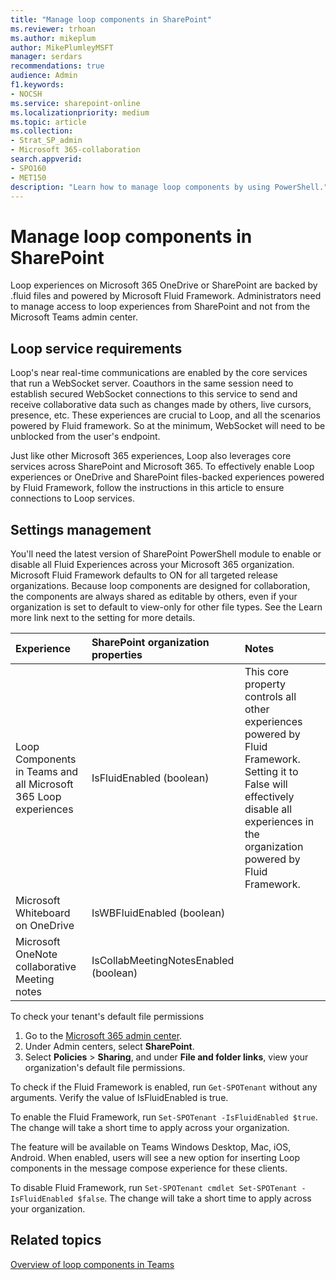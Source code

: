 ```yaml
---
title: "Manage loop components in SharePoint"
ms.reviewer: trhoan
ms.author: mikeplum
author: MikePlumleyMSFT
manager: serdars
recommendations: true
audience: Admin
f1.keywords:
- NOCSH
ms.service: sharepoint-online
ms.localizationpriority: medium
ms.topic: article
ms.collection:  
- Strat_SP_admin
- Microsoft 365-collaboration
search.appverid:
- SPO160
- MET150
description: "Learn how to manage loop components by using PowerShell."
---
```


# Manage loop components in SharePoint

Loop experiences on Microsoft 365 OneDrive or SharePoint are backed by .fluid files and powered by Microsoft Fluid Framework. Administrators need to manage access to loop experiences from SharePoint and not from the Microsoft Teams admin center.

## Loop service requirements

Loop's near real-time communications are enabled by the core services that run a WebSocket server. Coauthors in the same session need to establish secured WebSocket connections to this service to send and receive collaborative data such as changes made by others, live cursors, presence, etc. These experiences are crucial to Loop, and all the scenarios powered by Fluid framework. So at the minimum, WebSocket will need to be unblocked from the user's endpoint.

Just like other Microsoft 365 experiences, Loop also leverages core services across SharePoint and Microsoft 365. To effectively enable Loop experiences or OneDrive and SharePoint files-backed experiences powered by Fluid Framework, follow the instructions in this article to ensure connections to Loop services.

## Settings management

You'll need the latest version of SharePoint PowerShell module to enable or disable all Fluid Experiences across your Microsoft 365 organization. Microsoft Fluid Framework defaults to ON for all targeted release organizations. Because loop components are designed for collaboration, the components are always shared as editable by others, even if your organization is set to default to view-only for other file types. See the Learn more link next to the setting for more details.

|Experience|SharePoint organization properties|Notes|
|:---------|:---------------------------------|:------|
|Loop Components in Teams and all Microsoft 365 Loop experiences|IsFluidEnabled (boolean)|This core property controls all other experiences powered by Fluid Framework. Setting it to False will effectively disable all experiences in the organization powered by Fluid Framework.|
|Microsoft Whiteboard on OneDrive|IsWBFluidEnabled (boolean) ||
|Microsoft OneNote collaborative Meeting notes|IsCollabMeetingNotesEnabled (boolean)||

To check your tenant's default file permissions
1.	Go to the [Microsoft 365 admin center](https://admin.microsoft.com).
2.	Under Admin centers, select **SharePoint**.
3.	Select **Policies** > **Sharing**, and under **File and folder links**, view your organization's default file permissions.

To check if the Fluid Framework is enabled, run `Get-SPOTenant` without any arguments. Verify the value of IsFluidEnabled is true.

To enable the Fluid Framework, run `Set-SPOTenant -IsFluidEnabled $true`. The change will take a short time to apply across your organization. 

The feature will be available on Teams Windows Desktop, Mac, iOS, Android. When enabled, users will see a new option for inserting Loop components in the message compose experience for these clients.

To disable Fluid Framework, run `Set-SPOTenant cmdlet Set-SPOTenant -IsFluidEnabled $false`. The change will take a short time to apply across your organization. 

## Related topics

[Overview of loop components in Teams](/microsoftteams/live-components-in-teams)